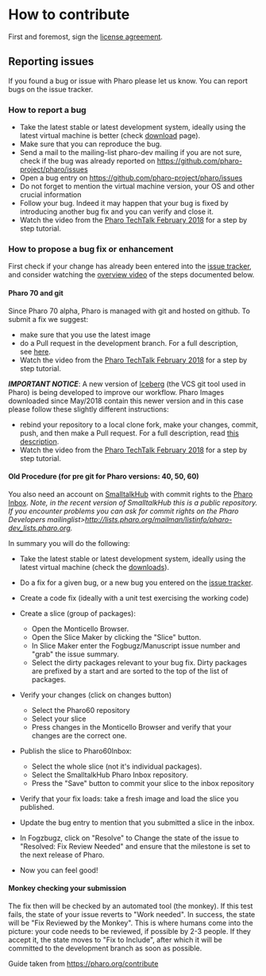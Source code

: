 # How to contribute

First and foremost, sign the [license agreement](http://files.pharo.org/media/PharoSoftwareDistributionAgreement.pdf).

## Reporting issues
If you found a bug or issue with Pharo please let us know. You can report bugs on the issue tracker.

### How to report a bug
*  Take the latest stable or latest development system, ideally using the latest virtual machine is better (check [download](https://pharo.org/download) page).
*  Make sure that you can reproduce the bug.
*  Send a mail to the mailing-list pharo-dev mailing if you are not sure, check if the bug was already reported on https://github.com/pharo-project/pharo/issues
*  Open a bug entry on https://github.com/pharo-project/pharo/issues
*  Do not forget to mention the virtual machine version, your OS and other crucial information
*  Follow your bug. Indeed it may happen that your bug is fixed by introducing another bug fix and you can verify and close it.
*  Watch the video from the [Pharo TechTalk February 2018](https://www.youtube.com/watch?v=VW7XrFjnbyw) for a step by step tutorial.

### How to propose a bug fix or enhancement

First check if your change has already been entered into the [issue tracker](https://github.com/pharo-project/pharo/issues), and consider watching the [overview video](https://vimeo.com/162493974) of the steps documented below. 

#### Pharo 70 and git

Since Pharo 70 alpha, Pharo is managed with git and hosted on github. To submit a fix we suggest:

- make sure that you use the latest image
- do a Pull request in the development branch. For a full description, see [here](https://github.com/pharo-project/pharo/wiki/Contribute-a-fix-to-Pharo).
- Watch the video from the [Pharo TechTalk February 2018](https://www.youtube.com/watch?v=VW7XrFjnbyw) for a step by step tutorial.

**_IMPORTANT NOTICE_**: A new version of [Iceberg](https://github.com/pharo-vcs/iceberg) (the VCS git tool used in Pharo) is being developed to improve our workflow. Pharo Images downloaded since May/2018 contain this newer version and in this case please follow these slightly different instructions:
- rebind your repository to a local clone fork, make your changes, commit, push, and then make a Pull request. For a full description, read [this description](https://github.com/pharo-vcs/iceberg/wiki/Contribute-to-Pharo-with-Iceberg-0.7.3).
- Watch the video from the [Pharo TechTalk February 2018](https://www.youtube.com/watch?v=PK2yCu2rWCc) for a step by step tutorial.

#### Old Procedure (for pre git for Pharo versions: 40, 50, 60)

You also need an account on [SmalltalkHub](http://smalltalkhub.com/) with commit rights to the [Pharo Inbox](http://smalltalkhub.com/#!/~Pharo/Pharo60Inbox). _Note, in the recent version of SmalltalkHub this is a public repository. If you encounter problems you can ask for commit rights on the *Pharo Developers mailinglist&gt;http://lists.pharo.org/mailman/listinfo/pharo-dev_lists.pharo.org*._

In summary you will do the following:

- Take the latest stable or latest development system, ideally using the latest virtual machine (check the [downloads](https://pharo.org/download)).
- Do a fix for a given bug, or a new bug you entered on the [issue tracker](https://github.com/pharo-project/pharo/issues).
- Create a code fix (ideally with a unit test exercising the working code)
- Create a slice (group of packages):
    - Open the Monticello Browser.
    - Open the Slice Maker by clicking the "Slice" button.
    - In Slice Maker enter the Fogbugz/Manuscript issue number and "grab" the issue summary.
    - Select the dirty packages relevant to your bug fix. Dirty packages are prefixed by a start and are sorted to the top of the list of packages.

- Verify your changes (click on changes button)
    - Select the Pharo60 repository
    - Select your slice
    - Press changes in the Monticello Browser and verify that your changes are the correct one.

- Publish the slice to Pharo60Inbox:
    - Select the whole slice (not it's individual packages).
    - Select the SmalltalkHub Pharo Inbox repository.
    - Press the "Save" button to commit your slice to the inbox repository

- Verify that your fix loads: take a fresh image and load the slice you published.
- Update the bug entry to mention that you submitted a slice in the inbox.
- In Fogzbugz, click on "Resolve" to Change the state of the issue to "Resolved: Fix Review Needed" and ensure that the milestone is set to the next release of Pharo.
- Now you can feel good!

#### Monkey checking your submission

The fix then will be checked by an automated tool (the monkey). If this test fails, the state of your issue reverts to "Work needed". In success, the state will be "Fix Reviewed by the Monkey". This is where humans come into the picture: your code needs to be reviewed, if possible by 2-3 people. If they accept it, the state moves to "Fix to Include", after which it will be committed to the development branch as soon as possible.



Guide taken from https://pharo.org/contribute
